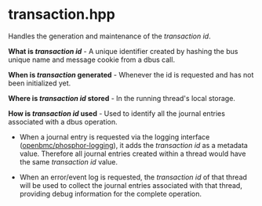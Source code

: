 # transaction.hpp

Handles the generation and maintenance of the _transaction id_.

**What is _transaction id_** - A unique identifier created by hashing the bus unique name and message cookie from a dbus call.

**When is _transaction_ generated** - Whenever the id is requested and has not been initialized yet.

**Where is _transaction id_ stored** - In the running thread's local storage.

**How is _transaction id_ used** - Used to identify all the journal entries associated with a dbus operation.

* When a journal entry is requested via the logging interface ([openbmc/phosphor-logging](https://github.com/openbmc/phosphor-logging)), it adds the _transaction id_ as a metadata value. Therefore all journal entries created within a thread would have the same _transaction id_ value.

* When an error/event log is requested, the _transaction id_ of that thread will be used to collect the journal entries associated with that thread, providing debug information for the complete operation.
